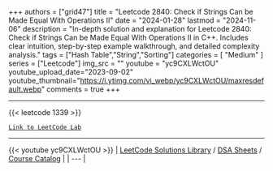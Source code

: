 
+++
authors = ["grid47"]
title = "Leetcode 2840: Check if Strings Can be Made Equal With Operations II"
date = "2024-01-28"
lastmod = "2024-11-06"
description = "In-depth solution and explanation for Leetcode 2840: Check if Strings Can be Made Equal With Operations II in C++. Includes clear intuition, step-by-step example walkthrough, and detailed complexity analysis."
tags = ["Hash Table","String","Sorting"]
categories = [
    "Medium"
]
series = ["Leetcode"]
img_src = ""
youtube = "yc9CXLWctOU"
youtube_upload_date="2023-09-02"
youtube_thumbnail="https://i.ytimg.com/vi_webp/yc9CXLWctOU/maxresdefault.webp"
comments = true
+++



---
{{< leetcode 1339 >}}

[`Link to LeetCode Lab`](https://leetcode.com/problems/check-if-strings-can-be-made-equal-with-operations-ii/description/)

---
{{< youtube yc9CXLWctOU >}}
| [LeetCode Solutions Library](https://grid47.xyz/leetcode/) / [DSA Sheets](https://grid47.xyz/sheets/) / [Course Catalog](https://grid47.xyz/courses/) |
| --- |
